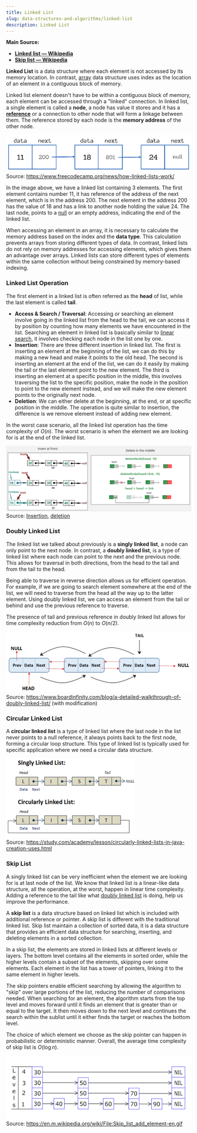 ```yaml
---
title: Linked List
slug: data-structures-and-algorithms/linked-list
description: Linked List
---
```


**Main Source:**

- **[Linked list — Wikipedia](https://en.wikipedia.org/wiki/Linked_list)**
- **[Skip list — Wikipedia](https://en.wikipedia.org/wiki/Skip_list)**

**Linked List** is a data structure where each element is not accessed by its memory location. In contrast, [array](/data-structures-and-algorithms/array) data structure uses index as the location of an element in a contiguous block of memory.

Linked list element doesn't have to be within a contiguous block of memory, each element can be accessed through a "linked" connection. In linked list, a single element is called a **node**, a node has value it stores and it has a **[reference](/computer-and-programming-fundamentals/memory#pointer--reference)** or a connection to other node that will form a linkage between them. The reference stored by each node is the **memory address** of the other node.

![Linked list](./linked-list.png)  
Source: https://www.freecodecamp.org/news/how-linked-lists-work/

In the image above, we have a linked list containing 3 elements. The first element contains number 11, it has reference of the address of the next element, which is in the address 200. The next element in the address 200 has the value of 18 and has a link to another node holding the value 24. The last node, points to a [null](/computer-and-programming-fundamentals/memory#null) or an empty address, indicating the end of the linked list.

When accessing an element in an array, it is necessary to calculate the memory address based on the index and the **data type**. This calculation prevents arrays from storing different types of data. In contrast, linked lists do not rely on memory addresses for accessing elements, which gives them an advantage over arrays. Linked lists can store different types of elements within the same collection without being constrained by memory-based indexing.

### Linked List Operation

The first element in a linked list is often referred as the **head** of list, while the last element is called **tail**.

- **Access & Search / Traversal**: Accessing or searching an element involve going in the linked list from the head to the tail, we can access it by position by counting how many elements we have encountered in the list. Searching an element in linked list is basically similar to [linear search](/data-structures-and-algorithms/search#linear-search), it involves checking each node in the list one by one.
- **Insertion**: There are three different insertion in linked list. The first is inserting an element at the beginning of the list, we can do this by making a new head and make it points to the old head. The second is inserting an element at the end of the list, we can do it easily by making the tail or the last element point to the new element. The third is inserting an element at a specific position in the middle, this involves traversing the list to the specific position, make the node in the position to point to the new element instead, and we will make the new element points to the originally next node.
- **Deletion**: We can either delete at the beginning, at the end, or at specific position in the middle. The operation is quite similar to insertion, the difference is we remove element instead of adding new element.

In the worst case scenario, all the linked list operation has the time complexity of $O(n)$. The worst scenario is when the element we are looking for is at the end of the linked list.

![Linked list operation](./linked-list-operation.png)  
Source: [Insertion](https://walkingtechie.blogspot.com/2018/12/inserting-node-in-singly-linked-list.html#google_vignette), [deletion](https://www.geeksforgeeks.org/deletion-in-linked-list/)

### Doubly Linked List

The linked list we talked about previously is a **singly linked list**, a node can only point to the next node. In contrast, a **doubly linked list**, is a type of linked list where each node can point to the next and the previous node. This allows for traversal in both directions, from the head to the tail and from the tail to the head.

Being able to traverse in reverse direction allows us for efficient operation. For example, if we are going to search element somewhere at the end of the list, we will need to traverse from the head all the way up to the latter element. Using doubly linked list, we can access an element from the tail or behind and use the previous reference to traverse.

The presence of tail and previous reference in doubly linked list allows for time complexity reduction from $O(n)$ to $O(n / 2)$.

![Doubly linked list](./doubly-linked-list.png)  
Source: https://www.boardinfinity.com/blog/a-detailed-walkthrough-of-doubly-linked-list/ (with modification)

### Circular Linked List

A **circular linked list** is a type of linked list where the last node in the list never points to a null reference, it always points back to the first node, forming a circular loop structure. This type of linked list is typically used for specific application where we need a circular data structure.

![Circular linked list](./circular-linked-list.png)  
Source: https://study.com/academy/lesson/circularly-linked-lists-in-java-creation-uses.html

### Skip List

A singly linked list can be very inefficient when the element we are looking for is at last node of the list. We know that linked list is a linear-like data structure, all the operation, at the worst, happen in linear time complexity. Adding a reference to the tail like what [doubly linked list](/data-structures-and-algorithms/linked-list#doubly-linked-list) is doing, help us improve the performance.

A **skip list** is a data structure based on linked list which is included with additional reference or pointer. A skip list is different with the traditional linked list. Skip list maintain a collection of sorted data, it is a data structure that provides an efficient data structure for searching, inserting, and deleting elements in a sorted collection.

In a skip list, the elements are stored in linked lists at different levels or layers. The bottom level contains all the elements in sorted order, while the higher levels contain a subset of the elements, skipping over some elements. Each element in the list has a tower of pointers, linking it to the same element in higher levels.

The skip pointers enable efficient searching by allowing the algorithm to "skip" over large portions of the list, reducing the number of comparisons needed. When searching for an element, the algorithm starts from the top level and moves forward until it finds an element that is greater than or equal to the target. It then moves down to the next level and continues the search within the sublist until it either finds the target or reaches the bottom level.

The choice of which element we choose as the skip pointer can happen in probabilistic or deterministic manner. Overall, the average time complexity of skip list is $O(\log n)$.

![Skip list](./skip-list.gif)  
Source: https://en.m.wikipedia.org/wiki/File:Skip_list_add_element-en.gif
